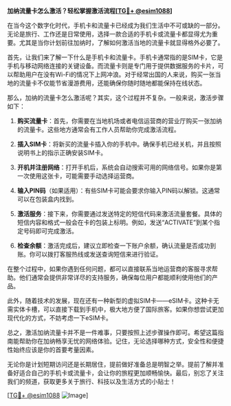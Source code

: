 **加纳流量卡怎么激活？轻松掌握激活流程[[TG💪+ @esim1088](https://t.me/s/esim1088)]**

在当今这个数字化时代，手机卡和流量卡已经成为我们生活中不可或缺的一部分。无论是旅行、工作还是日常使用，选择一款合适的手机卡或流量卡都显得尤为重要。尤其是当你计划前往加纳时，了解如何激活当地的流量卡就显得格外必要了。

首先，让我们来了解一下什么是手机卡和流量卡。手机卡通常指的是SIM卡，它是手机与移动网络连接的关键设备。而流量卡则是专门用于提供数据服务的卡片，可以帮助用户在没有Wi-Fi的情况下上网冲浪。对于经常出国的人来说，购买一张当地的流量卡不仅能节省漫游费用，还能确保你随时随地都能保持在线状态。

那么，加纳的流量卡怎么激活呢？其实，这个过程并不复杂。一般来说，激活步骤如下：

1. **购买流量卡**：首先，你需要在当地机场或者电信运营商的营业厅购买一张加纳的流量卡。这些地方通常会有工作人员帮助你完成激活流程。

2. **插入SIM卡**：将新买的流量卡插入你的手机中。确保手机已经关机，并且按照说明书上的指示正确安装SIM卡。

3. **开机并注册网络**：打开手机后，系统会自动搜索可用的网络信号。如果你是第一次使用这张卡，可能需要手动选择运营商。

4. **输入PIN码**（如果适用）：有些SIM卡可能会要求你输入PIN码以解锁。这通常可以在包装盒内找到。

5. **激活服务**：接下来，你需要通过发送特定的短信代码来激活流量套餐。具体的短信内容和格式一般会在卡的包装上标明。例如，发送“ACTIVATE”到某个指定号码即可完成激活。

6. **检查余额**：激活完成后，建议立即检查一下账户余额，确认流量是否成功到账。你可以拨打客服热线或发送查询短信来进行验证。

在整个过程中，如果你遇到任何问题，都可以直接联系当地运营商的客服寻求帮助。他们通常会提供非常详尽的支持服务，确保每位用户都能顺利使用他们的产品。

此外，随着技术的发展，现在还有一种新型的虚拟SIM卡——eSIM卡。这种卡无需实体卡槽，可以直接下载到手机中，极大地方便了国际旅客。如果你想尝试更加现代化的方式，不妨考虑一下eSIM卡。

总之，激活加纳流量卡并不是一件难事，只要按照上述步骤操作即可。希望这篇指南能帮助你在加纳畅享无忧的网络体验。记住，无论选择哪种方式，安全性和便捷性始终应该是你的首要考量因素。

无论你是计划短期访问还是长期居住，提前做好准备总是明智之举。提前了解并准备好适合自己的手机卡或流量卡，会让你的旅程更加顺畅愉快。最后，别忘了关注我们的频道，获取更多关于旅行、科技以及生活方式的小贴士！

[[TG💪+ @esim1088](https://t.me/s/esim1088) ![Image](https://i.postimg.cc/4NQfJmqS/Snipaste-2025-05-13-00-14-12.png)]